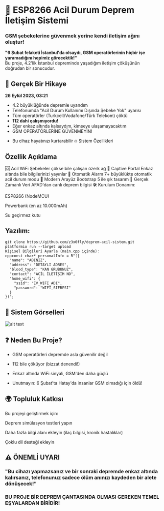 # 🚨 ESP8266 Acil Durum Deprem İletişim Sistemi

### GSM şebekelerine güvenmek yerine kendi iletişim ağını oluştur!


**"6 Şubat felaketi İstanbul'da olsaydı, GSM operatörlerinin hiçbir işe yaramadığını hepimiz görecektik!"**  
Bu proje, 4.2'lik İstanbul depreminde yaşadığım iletişim çöküşünün doğrudan bir sonucudur.

## 📌 Gerçek Bir Hikaye

**26 Eylül 2023, 03:21**  
- 4.2 büyüklüğünde depremle uyandım  
- Telefonumda "Acil Durum Kullanımı Dışında Şebeke Yok" uyarısı  
- Tüm operatörler (Turkcell/Vodafone/Türk Telekom) çöktü  
- **112 dahi çalışmıyordu!**  
- Eğer enkaz altında kalsaydım, kimseye ulaşamayacaktım  
- GSM OPERATÖRLERİNE GÜVENMEYİN!
+ Bu cihaz hayatınızı kurtarabilir
🔥 Sistem Özellikleri


## Özellik	Açıklama
🆘 Acil WiFi	Şebekeler çökse bile çalışan özerk ağ
📡 Captive Portal	Enkaz altında bile bilgilerinizi yayınlar
🚨 Otomatik Alarm	7+ büyüklükte otomatik acil durum modu
📱 Modern Arayüz	Bootstrap 5 ile şık tasarım
🔄 Gerçek Zamanlı Veri	AFAD'dan canlı deprem bilgisi
🛠️ Kurulum
Donanım:

ESP8266 (NodeMCU)

Powerbank (en az 10.000mAh)

Su geçirmez kutu

## Yazılım:
```diff
git clone https://github.com/z3x0fly/deprem-acil-sistem.git
platformio run --target upload
Kişisel Bilgileri Ayarla (main.cpp içinde):
cppconst char* personalInfo = R"({
  "name": "ADINIZ",
  "address": "DETAYLI ADRES",
  "blood_type": "KAN GRUBUNUZ",
  "contact": "ACİL İLETİŞİM NO",
  "home_wifi": {
    "ssid": "EV_WIFI_ADI",
    "password": "WIFI_SIFRESI"
  }
})";
```
## 📸 Sistem Görselleri

![alt text](https://i.hizliresim.com/2zqt0u6.png)


## ❓ Neden Bu Proje?
- GSM operatörleri depremde asla güvenilir değil

- 112 bile çöküyor (bizzat denendi!)

- Enkaz altında WiFi sinyali, GSM'den daha güçlü

- Unutmayın: 6 Şubat'ta Hatay'da insanlar GSM olmadığı için öldü!

## 🌍 Topluluk Katkısı

Bu projeyi geliştirmek için:

Deprem simülasyon testleri yapın

Daha fazla bilgi alanı ekleyin (ilaç bilgisi, kronik hastalıklar)

Çoklu dil desteği ekleyin

## ⚠️ ÖNEMLİ UYARI
### "Bu cihazı yapmazsanız ve bir sonraki depremde enkaz altında kalırsanız, telefonunuz sadece ölüm anınızı kaydeden bir alete dönüşecek!"

### BU PROJE BİR DEPREM ÇANTASINDA OLMASI GEREKEN TEMEL EŞYALARDAN BİRİDİR!
